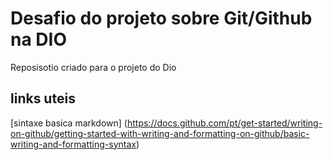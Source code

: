 # Desafio do projeto sobre Git/Github na DIO
Reposisotio criado para o projeto do Dio


## links uteis 
[sintaxe basica markdown] (https://docs.github.com/pt/get-started/writing-on-github/getting-started-with-writing-and-formatting-on-github/basic-writing-and-formatting-syntax)
